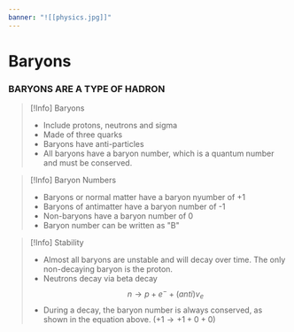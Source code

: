 ```yaml
---
banner: "![[physics.jpg]]"
---
```


# Baryons


### **BARYONS ARE A TYPE OF HADRON**

> [!Info] Baryons
> - Include protons, neutrons and sigma
> - Made of three quarks
> - Baryons have anti-particles
> - All baryons have a baryon number, which is a quantum number and must be conserved.

>[!Info] Baryon Numbers
>- Baryons or normal matter have a baryon nyumber of +1
>- Baryons of antimatter have a baryon number of -1
>- Non-baryons have a baryon number of 0
>- Baryon number can be written as "B"

> [!Info] Stability
> - Almost all baryons are unstable and will decay over time. The only non-decaying baryon is the proton.
> - Neutrons decay via beta decay $$n \to p+e^-+(anti){v_{e}}$$
> - During a decay, the baryon number is always conserved, as shown in the equation above. $(+1 \to +1 + 0 + 0)$

